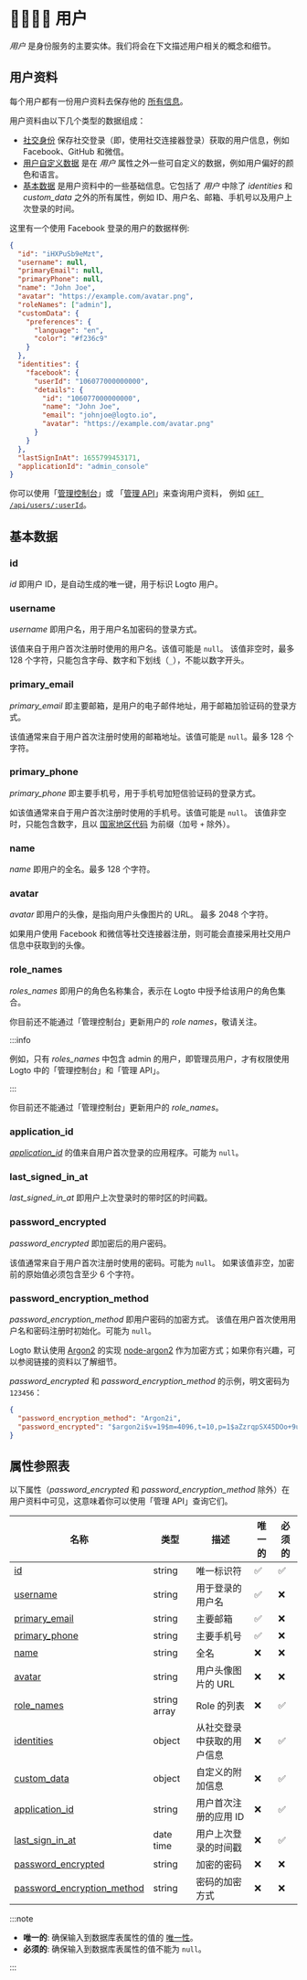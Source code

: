 # 👨‍👩‍👧‍👦 用户

_用户_ 是身份服务的主要实体。我们将会在下文描述用户相关的概念和细节。

## 用户资料

每个用户都有一份用户资料去保存他的 [所有信息](#属性参照表)。

用户资料由以下几个类型的数据组成：

- [社交身份](./social-identities) 保存社交登录（即，使用社交连接器登录）获取的用户信息，例如 Facebook、GitHub 和微信。
- [用户自定义数据](./customizable-data) 是在 _用户_ 属性之外一些可自定义的数据，例如用户偏好的颜色和语言。
- [基本数据](#基本数据) 是用户资料中的一些基础信息。它包括了 _用户_ 中除了 _identities_ 和 _custom_data_ 之外的所有属性，例如 ID、用户名、邮箱、手机号以及用户上次登录的时间。

这里有一个使用 Facebook 登录的用户的数据样例:

```json
{
  "id": "iHXPuSb9eMzt",
  "username": null,
  "primaryEmail": null,
  "primaryPhone": null,
  "name": "John Joe",
  "avatar": "https://example.com/avatar.png",
  "roleNames": ["admin"],
  "customData": {
    "preferences": {
      "language": "en",
      "color": "#f236c9"
    }
  },
  "identities": {
    "facebook": {
      "userId": "106077000000000",
      "details": {
        "id": "106077000000000",
        "name": "John Joe",
        "email": "johnjoe@logto.io",
        "avatar": "https://example.com/avatar.png"
      }
    }
  },
  "lastSignInAt": 1655799453171,
  "applicationId": "admin_console"
}
```

你可以使用「[管理控制台](../../../docs/recipes/manage-users/using-admin-console#查看和更新用户资料)」或
「[管理 API](../../../docs/recipes/manage-users/using-management-api)」来查询用户资料，
例如 <a href="/api/#tag/Users/paths/~1api~1users~1:userId/get" target="_blank">`GET /api/users/:userId`</a>。

## 基本数据

### id

_id_ 即用户 ID，是自动生成的唯一键，用于标识 Logto 用户。

### username

_username_ 即用户名，用于用户名加密码的登录方式。

该值来自于用户首次注册时使用的用户名。该值可能是 `null`。
该值非空时，最多 128 个字符，只能包含字母、数字和下划线（`_`），不能以数字开头。

### primary_email

_primary_email_ 即主要邮箱，是用户的电子邮件地址，用于邮箱加验证码的登录方式。

该值通常来自于用户首次注册时使用的邮箱地址。该值可能是 `null`。最多 128 个字符。

### primary_phone

_primary_phone_ 即主要手机号，用于手机号加短信验证码的登录方式。

如该值通常来自于用户首次注册时使用的手机号。该值可能是 `null`。
该值非空时，只能包含数字，且以 [国家地区代码](https://en.wikipedia.org/wiki/List_of_country_calling_codes) 为前缀（加号 `+` 除外）。

### name

_name_ 即用户的全名。最多 128 个字符。

### avatar

_avatar_ 即用户的头像，是指向用户头像图片的 URL。
最多 2048 个字符。

如果用户使用 Facebook 和微信等社交连接器注册，则可能会直接采用社交用户信息中获取到的头像。

### role_names

_roles_names_ 即用户的角色名称集合，表示在 Logto 中授予给该用户的角色集合。

你目前还不能通过「管理控制台」更新用户的 _role names_，敬请关注。

:::info

例如，只有 _roles_names_ 中包含 admin 的用户，即管理员用户，才有权限使用 Logto 中的「管理控制台」和「管理 API」。

:::

你目前还不能通过「管理控制台」更新用户的 _role_names_。

### application_id

[_application_id_](../applications/#应用-id) 的值来自用户首次登录的应用程序。可能为 `null`。

### last_signed_in_at

_last_signed_in_at_ 即用户上次登录时的带时区的时间戳。

### password_encrypted

_password_encrypted_ 即加密后的用户密码。

该值通常来自于用户首次注册时使用的密码。可能为 `null`。
如果该值非空，加密前的原始值必须包含至少 6 个字符。

### password_encryption_method

_password_encryption_method_ 即用户密码的加密方式。
该值在用户首次使用用户名和密码注册时初始化。可能为 `null`。

Logto 默认使用 [Argon2](https://en.wikipedia.org/wiki/Argon2) 的实现 [node-argon2](https://github.com/ranisalt/node-argon2) 作为加密方式；如果你有兴趣，可以参阅链接的资料以了解细节。

_password_encrypted_ 和 _password_encryption_method_ 的示例，明文密码为 `123456`：

```json
{
  "password_encryption_method": "Argon2i",
  "password_encrypted": "$argon2i$v=19$m=4096,t=10,p=1$aZzrqpSX45DOo+9uEW6XVw$O4MdirF0mtuWWWz68eyNAt2u1FzzV3m3g00oIxmEr0U"
}
```

## 属性参照表

以下属性（_password_encrypted_ 和 _password_encryption_method_ 除外）在用户资料中可见，这意味着你可以使用「管理 API」查询它们。

| 名称                                                      | 类型         | 描述                       | 唯一的 | 必须的 |
| --------------------------------------------------------- | ------------ | -------------------------- | ------ | ------ |
| [id](#id)                                                 | string       | 唯一标识符                 | ✅     | ✅     |
| [username](#username)                                     | string       | 用于登录的用户名           | ✅     | ❌     |
| [primary_email](#primary_email)                           | string       | 主要邮箱                   | ✅     | ❌     |
| [primary_phone](#primary_phone)                           | string       | 主要手机号                 | ✅     | ❌     |
| [name](#name)                                             | string       | 全名                       | ❌     | ❌     |
| [avatar](#avatar)                                         | string       | 用户头像图片的 URL         | ❌     | ❌     |
| [role_names](#role_names)                                 | string array | Role 的列表                | ❌     | ✅     |
| [identities](./social-identities)                         | object       | 从社交登录中获取的用户信息 | ❌     | ✅     |
| [custom_data](./customizable-data)                        | object       | 自定义的附加信息           | ❌     | ✅     |
| [application_id](#application_id)                         | string       | 用户首次注册的应用 ID      | ❌     | ✅     |
| [last_sign_in_at](#last_signed_in_at)                     | date time    | 用户上次登录的时间戳       | ❌     | ✅     |
| [password_encrypted](#password_encrypted)                 | string       | 加密的密码                 | ❌     | ❌     |
| [password_encryption_method](#password_encryption_method) | string       | 密码的加密方式             | ❌     | ❌     |

:::note

- **唯一的**: 确保输入到数据库表属性的值的 [唯一性](https://www.postgresql.org/docs/current/ddl-constraints.html#DDL-CONSTRAINTS-UNIQUE-CONSTRAINTS)。
- **必须的**: 确保输入到数据库表属性的值不能为 `null`。

:::

